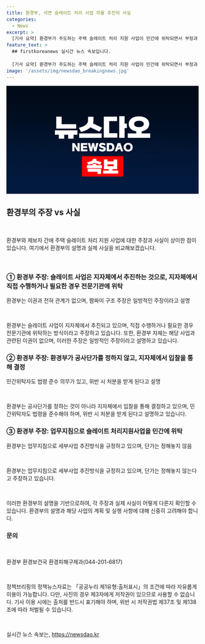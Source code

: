```yaml
---
title: 환경부, 석면 슬레이트 처리 사업 자율 추진의 사실
categories:
  - News
excerpt: >
  [기사 요약] 환경부가 주도하는 주택 슬레이트 처리 지원 사업이 민간에 위탁되면서 부정과 비리 문제가 불거졌다는 주장과 여러 부분에서 해명을 받고 있다. 환경부는 이를 전혀 인정하지 않고, 관련 법령을 준수하며 현실적인 공사단가를 적용하고 있다고 설명하고 있다. 이에 대한 논란이 예상되며, 사태의 진실과 해결책을 찾는 것이 시급한 상황이다.
feature_text: >
  ## firstkoreanews 실시간 뉴스 속보입니다.

  [기사 요약] 환경부가 주도하는 주택 슬레이트 처리 지원 사업이 민간에 위탁되면서 부정과 비리 문제가 불거졌다는 주장과 여러 부분에서 해명을 받고 있다. 환경부는 이를 전혀 인정하지 않고, 관련 법령을 준수하며 현실적인 공사단가를 적용하고 있다고 설명하고 있다. 이에 대한 논란이 예상되며, 사태의 진실과 해결책을 찾는 것이 시급한 상황이다.
image: '/assets/img/newsdao_breakingnews.jpg'
---
```


<p><img src="/assets/img/newsdao_breakingnews.jpg" alt="firstkoreanews 속보" /></p>

<h2 data-ke-size="size26">환경부의 주장 vs 사실</h2>

<p data-ke-size="size16">&nbsp;</p>

<p>환경부와 제보자 간에 주택 슬레이트 처리 지원 사업에 대한 주장과 사실이 상이한 점이 있습니다. 여기에서 환경부의 설명과 실제 사실을 비교해보겠습니다.</p>

<p data-ke-size="size16">&nbsp;</p>

<h3>① 환경부 주장: 슬레이트 사업은 지자체에서 추진하는 것으로, 지자체에서 직접 수행하거나 필요한 경우 전문기관에 위탁</h3>

<p data-ke-size="size16">환경부는 이권과 전혀 관계가 없으며, 짬짜미 구조 주장은 일방적인 주장이라고 설명</p>

<p data-ke-size="size16">&nbsp;</p>

<p>환경부는 슬레이트 사업이 지자체에서 추진되고 있으며, 직접 수행하거나 필요한 경우 전문기관에 위탁하는 방식이라고 주장하고 있습니다. 또한, 환경부 자체는 해당 사업과 관련된 이권이 없으며, 이러한 주장은 일방적인 주장이라고 설명하고 있습니다.</p>

<h3>② 환경부 주장: 환경부가 공사단가를 정하지 않고, 지자체에서 입찰을 통해 결정</h3>

<p data-ke-size="size16">민간위탁자도 법령 준수 의무가 있고, 위반 시 처분을 받게 된다고 설명</p>

<p data-ke-size="size16">&nbsp;</p>

<p>환경부는 공사단가를 정하는 것이 아니라 지자체에서 입찰을 통해 결정하고 있으며, 민간위탁자도 법령을 준수해야 하며, 위반 시 처분을 받게 된다고 설명하고 있습니다.</p>

<h3>③ 환경부 주장: 업무지침으로 슬레이트 처리지원사업을 민간에 위탁</h3>

<p data-ke-size="size16">환경부는 업무지침으로 세부사업 추진방식을 규정하고 있으며, 단가는 정해놓지 않음</p>

<p data-ke-size="size16">&nbsp;</p>

<p>환경부는 업무지침으로 세부사업 추진방식을 규정하고 있으며, 단가는 정해놓지 않는다고 주장하고 있습니다.</p>

<p data-ke-size="size16">&nbsp;</p>

<p>이러한 환경부의 설명을 기반으로하여, 각 주장과 실제 사실이 어떻게 다른지 확인할 수 있습니다. 환경부의 설명과 해당 사업의 계획 및 실행 사항에 대해 신중히 고려해야 합니다.</p>

<h3>문의</h3>

<p data-ke-size="size16">&nbsp;</p>

<p>환경부 환경보건국 환경피해구제과(044-201-6817)</p>

<p data-ke-size="size16">&nbsp;</p>

<p>정책브리핑의 정책뉴스자료는 「공공누리 제1유형:출처표시」의 조건에 따라 자유롭게 이용이 가능합니다. 다만, 사진의 경우 제3자에게 저작권이 있으므로 사용할 수 없습니다. 기사 이용 시에는 출처를 반드시 표기해야 하며, 위반 시 저작권법 제37조 및 제138조에 따라 처벌될 수 있습니다. <p data-ke-size="size16">&nbsp;</p></p>
실시간 뉴스 속보는, <a href="https://newsdao.kr" rel="dofollow">https://newsdao.kr</a>


